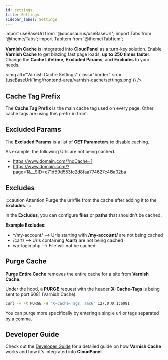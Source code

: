 ```yaml
---
id: settings
title: Settings
sidebar_label: Settings
---
```


import useBaseUrl from '@docusaurus/useBaseUrl';
import Tabs from '@theme/Tabs';
import TabItem from '@theme/TabItem';

**Varnish Cache** is integrated into **CloudPanel** as a turn-key solution. Enable **Varnish Cache** to get blazing fast page loads, **up to 250 times faster**.
Change the **Cache Lifetime**, **Excluded Params**, and **Excludes** to your needs.

<img alt="Varnish Cache Settings" class="border" src={useBaseUrl('img/frontend-area/varnish-cache/settings.png')} />

## Cache Tag Prefix

The **Cache Tag Prefix** is the main cache tag used on every page. Other cache tags are using this prefix in front.

## Excluded Params

The **Excluded Params** is a list of **GET Parameters** to disable caching. 

As example, the following Urls are not being cached.

* https://www.domain.com/?noCache=1
* https://www.domain.com/?page=1&__SID=e71d59d553fc2d8faa774627c48a02ba

## Excludes

:::caution Attention
Purge the url/file from the cache after adding it to the **Excludes**.
:::

In the **Excludes**, you can configure **files** or **paths** that shouldn't be cached.

**Example Excludes:**

* ^/my-account/ --> Urls starting with **/my-account/** are not being cached
* /cart/ --> Urls containing **/cart/** are not being cached
* wp-login.php --> File will not be cached

## Purge Cache

**Purge Entire Cache** removes the entire cache for a site from **Varnish Cache**. 

Under the hood, a **PURGE** request with the header **X-Cache-Tags** is being sent to port 6081 (Varnish Cache):

```bash
curl -v -X PURGE -H 'X-Cache-Tags: aac6' 127.0.0.1:6081
```

You can purge more specifically by entering a single url or tags separated by a comma.

## Developer Guide

Check out the [Developer Guide](../developer-guide/vhost) for a detailed guide on how **Varnish Cache** works and how it's integrated into **CloudPanel**.
